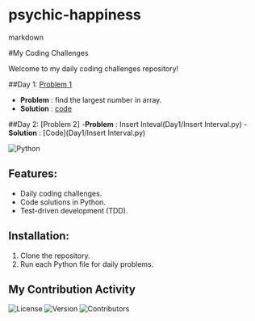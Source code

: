 # psychic-happiness
markdown

#My Coding Challenges

Welcome to my daily coding challenges repository!

##Day 1: [Problem 1](Day1/Sorting1)
- **Problem** : find the largest number in array.
- **Solution** : [code](Day1/Sorting1)

##Day 2: [Problem 2]
-**Problem** : Insert Inteval(Day1/Insert Interval.py)
-**Solution** : [Code](Day1/Insert Interval.py)


![Python](https://img.shields.io/badge/Python-3.x-blue)


## Features:
- Daily coding challenges.
- Code solutions in Python.
- Test-driven development (TDD).

## Installation:
1. Clone the repository.
2. Run each Python file for daily problems.
## My Contribution Activity


![License](https://img.shields.io/badge/License-MIT-green)
![Version](https://img.shields.io/badge/Version-1.0-blue)
![Contributors](https://img.shields.io/badge/Contributors-1-blue)


